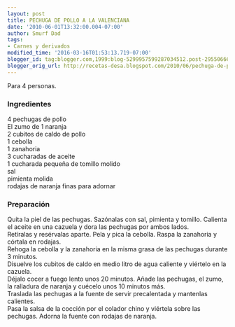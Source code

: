 ```yaml
---
layout: post
title: PECHUGA DE POLLO A LA VALENCIANA
date: '2010-06-01T13:32:00.004-07:00'
author: Smurf Dad
tags:
- Carnes y derivados
modified_time: '2016-03-16T01:53:13.719-07:00'
blogger_id: tag:blogger.com,1999:blog-5299957599287034512.post-295506668970118346
blogger_orig_url: http://recetas-desa.blogspot.com/2010/06/pechuga-de-pollo-la-valenciana.html
---
```


Para 4 personas.<br /><h3>Ingredientes</h3>4 pechugas de pollo<br />El zumo de 1 naranja<br />2 cubitos de caldo de pollo<br />1 cebolla<br />1 zanahoria<br />3 cucharadas de aceite<br />1 cucharada pequeña de tomillo molido<br />sal<br />pimienta molida<br />rodajas de naranja finas para adornar<br /><h3>Preparación</h3>Quita la piel de las pechugas. Sazónalas con sal, pimienta y tomillo. Calienta el aceite en una cazuela y dora las pechugas por ambos lados.<br />Retíralas y resérvalas aparte. Pela y pica la cebolla. Raspa la zanahoria y córtala en rodajas.<br />Rehoga la cebolla y la zanahoria en la misma grasa de las pechugas durante 3 minutos.<br />Disuelve los cubitos de caldo en medio litro de agua caliente y viértelo en la cazuela.<br />Déjalo cocer a fuego lento unos 20 minutos. Añade las pechugas, el zumo, la ralladura de naranja y cuécelo unos 10 minutos más.<br />Traslada las pechugas a la fuente de servir precalentada y mantenlas calientes.<br />Pasa la salsa de la cocción por el colador chino y viértela sobre las pechugas. Adorna la fuente con rodajas de naranja.